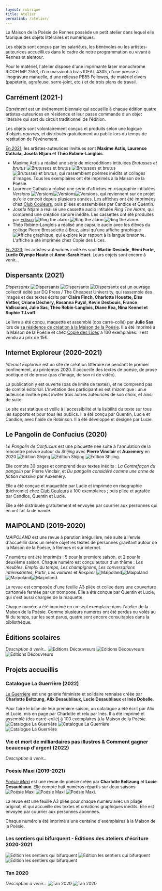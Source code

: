 ```yaml
---
layout: rubrique
title: Atelier
permalink: /atelier/
---
```

La Maison de la Poésie de Rennes possède un petit atelier dans lequel elle fabrique des objets littéraires et numériques. 

Les objets sont conçus par les salarié.es, les bénévoles ou les artistes-auteurices accueilli.es dans le cadre de notre programmation ou vivant à Rennes et alentour. 

Pour le matériel, l'atelier dispose d'une imprimante laser monochrome RICOH MP 2553, d'un massicot à bras IDEAL 4305, d'une presse à linogravure manuelle, d'une relieuse PB55 Fellowes, de matériel divers (papeterie, agrafeuse, serre-joint, etc.) et de trois plans de travail. 

## Carrément (2021-)

*Carrément* est un événement biennale qui accueille à chaque édition quatre artistes-auteurices en résidence et leur passe commande d'un objet littéraire qui sort du circuit traditionnel de l'édition.

Les objets sont volontairement conçus et produits selon une logique d'objets *pauvres*, et distribués gratuitement au public lors du temps de restitution de l'événement.

[En 2021](https://maiporennes.fr/rencontre/2022/10/04/carr-ment.html), les artistes-auteurices invité.es sont **Maxime Actis, Laurence Cathala, Josèfa Ntjam** et **Théo Robine-Langlois**.

* Maxime Actis a réalisé une série de microéditions intitulées *Brutusses et brutus* ![Brutusses et brutus](/imgs/web_P1010793.JPG) ![Brutusses et brutus](/imgs/web_P1010792.JPG) ![Brutusses et brutus](/imgs/web_P1010790.JPG), qui rassemblent poèmes inédits et collages d'images. Tous les exemplaires ont été imprimés à la Maison de la Poésie.
* Laurence Cathala a réalisé une série d'affiches en risographie intitulées *Versions* ![Versions](../imgs/web_P1010825.JPG)![Versions](../imgs/web_P1010824.JPG)![Versions](../imgs/web_P1010826.JPG), qui reviennent sur ce projet qu'elle conçoit depuis plusieurs années. Les affiches ont été imprimées chez [Club Couleurs](https://www.instagram.com/clubcouleurs/?hl=fr), puis pliées et assemblées par Candice et Quentin.
* Josèfa Ntjam a réalisé une cassette audio intitulée *Ring The Alarm*, qui comprend une création sonore inédite. Les cassettes ont été produites par [Edisco](https://www.edisco.pt/) ![Ring the alarm](../imgs/web_P1010803.JPG) ![Ring the alarm](../imgs/web_P1010800.JPG) ![Ring the alarm](../imgs/web_P1010799.JPG). 
* Théo Robine-Langlois a réalisé une capsule audio avec les élèves du collège Pierre Brossolette à Bruz, ainsi qu'une affiche graphique ![Affiche graphique](../imgs/web_P1010841.JPG), qui explore leur rapport à la langue bretonne. L'affiche a été imprimée chez Copie des Lices. 

[En 2023](https://maiporennes.fr/residence/2022/11/15/carr-ment-2.html), les artistes-auteurices invité.es sont **Martin Desinde, Rémi Forte, Lucile Olympe Haute** et **Anne-Sarah Huet**. Leurs objets sont encore à venir...

## Dispersantx (2021)

*Dispersantx* ![Dispersantx](../imgs/web_P1010813.JPG)
![Dispersantx](../imgs/web_P1010814.JPG)
![Dispersantx](../imgs/web_P1010815.JPG) est un ouvrage collectif édité par DQ Press / The Cheapest University, qui rassemble des images et des textes écrits par **Claire Finch, Charlotte Houette, Elsa Vettier, Oriane Déchery, Rosanna Puyol, Kevin Desbouis, France Valliccioni, Julie Sas, Théo Robin-Langlois, Diane Réa, Nina Kennel et Sophie T.Lvoff**.

Le livre a été conçu, maquetté et assemblé (dos carré-collé) par **Julie Sas** lors de [sa résidence de création à la Maison de la Poésie](https://maiporennes.fr/residence/2021/10/18/r-sidence-dautomne.html). Il a été imprimé à la Maison de la Poésie et chez [Copie des Lices](https://www.copiesdeslices.com/) a 100 exemplaires. Il est vendu au prix de 15€.


## Internet Exploreur (2020-2021)

*Internet Exploreur* est un site de création littéraire né pendant le premier confinement, au printemps 2020. Il accueille des textes de poésie, de prose poétique et de prose (pas d'image, de son ni de vidéo). 

La publication y est ouverte (pas de limite de textes), et ne comprend pas de comité éditorial. L'invitation des participant.es est rhizomique : un.e auteurice invité.e peut inviter trois autres auteurices de son choix, et ainsi de suite. 

Le site est statique et veille à l'accessibilité et la lisibilité du texte sur tous les supports et pour tous les publics. Il a été conçu par Quentin, Lucie et Candice, avec l'aide de Robinson. Il a été développé et designé par Lucie. 

## Le Pangolin de Confucius (2020)

*Le Pangolin de Confucius* est une plaquette née suite à l'annulation de la rencontre prévue autour du *Shijing* avec **Pierre Vinclair** et **Auxeméry** en 2020 ![Edition Shijing](../imgs/web_P1010789.JPG) ![Edition Shijing](../imgs/web_P1010785.JPG) ![Edition Shijing](../imgs/web_P1010784.JPG). 

Elle compte 30 pages et comprend deux textes inédits : *La Contrefaçon du pangolin* par Pierre Vinclair, et *Du pangolin considéré comme une arme de fiction massive* par Auxeméry.

Elle a été conçue et maquettée par Lucie et imprimée en risographie (bichromie) chez [Club Couleurs](https://www.instagram.com/clubcouleurs/?hl=fr) à 100 exemplaires ; puis pliée et agrafée par Candice, Quentin et Lucie.

Elle a été distribuée gratuitement et envoyée par courrier aux personnes qui en ont fait la demande. 


## MAIPOLAND (2019-2020)

*MAIPOLAND* est une revue à parution irrégulière, née suite à l'envie d'accueillir dans un même objet les textes de personnes gravitant autour de la Maison de la Poésie, à Rennes et sur internet. 

7 numéros ont été imprimés : 5 pour la première saison, et 2 pour la deuxième saison. Chaque numéro est conçu autour d'un thème : *Les meubles*, *Emploi du temps*, *Les champignons*, *Les conversations intéressantes*, *Partir*, *Les voitures* et *Respirer* ![Maipoland](../imgs/web_P1010827.JPG)![Maipoland](../imgs/web_P1010828.JPG)![Maipoland](../imgs/web_P1010829.JPG)![Maipoland](../imgs/web_P1010831.JPG).

La revue est composée d'une feuille A3 pliée et collée dans une couverture cartonnée fermée par un trombone. Elle a été conçue par Quentin et Lucie, qui s'est aussi chargée de la maquette.

Chaque numéro a été imprimé en un seul exemplaire dans l'atelier de la Maison de la Poésie. Comme plusieurs numéros ont été perdus ou volés au fil du temps, sur les sept parus, quatre sont encore consultables dans la bibliothèque. 

## Éditions scolaires

*Description à venir...*
![Editions Découvreurs](../imgs/web_P1010798.JPG)
![Editions Découvreurs](../imgs/web_P1010797.JPG)
![Editions Découvreurs](../imgs/web_P1010796.JPG)

## Projets accueillis

### Catalogue La Guerrière (2022)

[La Guerrière](https://laguerriere.net/) est une galerie féministe et solidaire rennaise créée par **Charlotte Beltzung, Alix Desaubliaux, Lucie Desaubliaux** et **Inès Dobelle**.

Pour faire le bilan de leur première saison, un catalogue a été écrit par Alix et Lucie, mis en page par Charlotte et relu par Inès. Il a été imprimé et assemblé (dos carré-collé) à 100 exemplaires à la Maison de la Poésie.
![Catalogue La Guerrière](../imgs/web_P1010817.JPG)
![Catalogue La Guerrière](../imgs/web_P1010819.JPG)
![Catalogue La Guerrière](../imgs/web_P1010820.JPG)

### Vie et mort de milliardaires pas illustres & Comment gagner beaucoup d'argent (2022)

*Description à venir...*

### Poésie Maxi (2019-2021)

*[Poésie Maxi](https://poesiemaxi.hotglue.me/)* est une revue de poésie créée par **Charlotte Beltzung** et **Lucie Desaubliaux**. Elle compte huit numéros répartis sur deux saisons ![Poésie Maxi](../imgs/web_P1010837.JPG) ![Poésie Maxi](../imgs/web_P1010838.JPG) ![Poésie Maxi](../imgs/web_P1010840.JPG).

La revue est une feuille A3 pliée pour chaque numéro avec un pliage original, et qui accueille des textes et créations graphiques inédits. Elle est envoyée par courrier aux personnes abonnées. 

Chaque numéro a été imprimé à une centaine d'exemplaires à la Maison de la Poésie.

### Les sentiers qui bifurquent - Éditions des ateliers d'écriture 2020-2021

![Edition les sentiers qui bifurquent](../imgs/web_P1010809.JPG)
![Edition les sentiers qui bifurquent](../imgs/web_P1010810.JPG)
![Edition les sentiers qui bifurquent](../imgs/web_P1010812.JPG)

### Tan 2020

*Description à venir...*
![Tan 2020](../imgs/web_P1010807.JPG)
![Tan 2020](../imgs/web_P1010806.JPG)